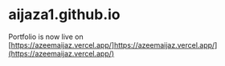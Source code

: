 # aijaza1.github.io

Portfolio is now live on [https://azeemaijaz.vercel.app/]https://azeemaijaz.vercel.app/](https://azeemaijaz.vercel.app/)
